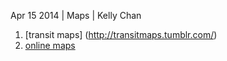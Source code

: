 Apr 15 2014 | Maps | Kelly Chan

1. [transit maps] (http://transitmaps.tumblr.com/)
2. [online maps](http://onlinemaps.blogspot.com/)
